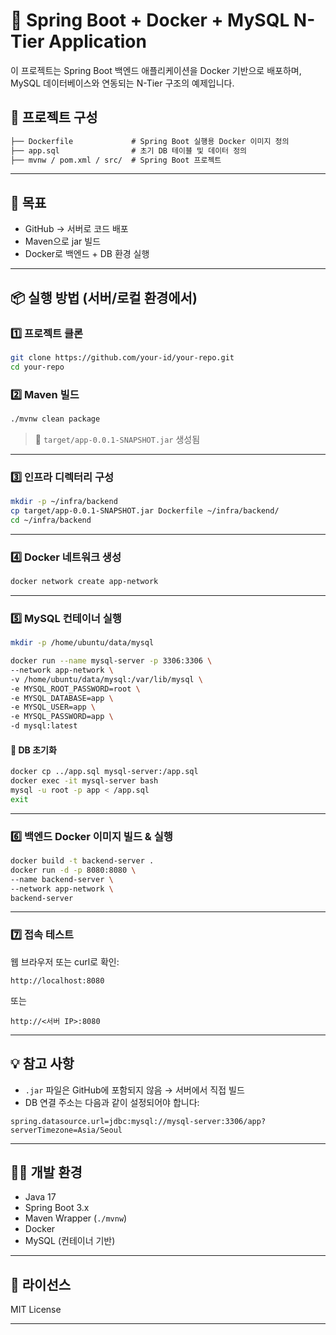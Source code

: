 
# 🚀 Spring Boot + Docker + MySQL N-Tier Application

이 프로젝트는 Spring Boot 백엔드 애플리케이션을 Docker 기반으로 배포하며, MySQL 데이터베이스와 연동되는 N-Tier 구조의 예제입니다.

## 📁 프로젝트 구성
```markdown
├── Dockerfile             # Spring Boot 실행용 Docker 이미지 정의
├── app.sql                # 초기 DB 테이블 및 데이터 정의
├── mvnw / pom.xml / src/  # Spring Boot 프로젝트
```
---

## 🎯 목표

- GitHub → 서버로 코드 배포
- Maven으로 jar 빌드
- Docker로 백엔드 + DB 환경 실행

---

## 📦 실행 방법 (서버/로컬 환경에서)

### 1️⃣ 프로젝트 클론

```bash
git clone https://github.com/your-id/your-repo.git
cd your-repo
````

### 2️⃣ Maven 빌드

```bash
./mvnw clean package
```

> 🔸 `target/app-0.0.1-SNAPSHOT.jar` 생성됨

---

### 3️⃣ 인프라 디렉터리 구성

```bash
mkdir -p ~/infra/backend
cp target/app-0.0.1-SNAPSHOT.jar Dockerfile ~/infra/backend/
cd ~/infra/backend
```

---

### 4️⃣ Docker 네트워크 생성

```bash
docker network create app-network
```

---

### 5️⃣ MySQL 컨테이너 실행

```bash
mkdir -p /home/ubuntu/data/mysql

docker run --name mysql-server -p 3306:3306 \
--network app-network \
-v /home/ubuntu/data/mysql:/var/lib/mysql \
-e MYSQL_ROOT_PASSWORD=root \
-e MYSQL_DATABASE=app \
-e MYSQL_USER=app \
-e MYSQL_PASSWORD=app \
-d mysql:latest
```

#### 🔹 DB 초기화

```bash
docker cp ../app.sql mysql-server:/app.sql
docker exec -it mysql-server bash
mysql -u root -p app < /app.sql
exit
```

---

### 6️⃣ 백엔드 Docker 이미지 빌드 & 실행

```bash
docker build -t backend-server .
docker run -d -p 8080:8080 \
--name backend-server \
--network app-network \
backend-server
```

---

### 7️⃣ 접속 테스트

웹 브라우저 또는 curl로 확인:

```
http://localhost:8080
```

또는

```
http://<서버 IP>:8080
```

---

## 💡 참고 사항

* `.jar` 파일은 GitHub에 포함되지 않음 → 서버에서 직접 빌드
* DB 연결 주소는 다음과 같이 설정되어야 합니다:

```properties
spring.datasource.url=jdbc:mysql://mysql-server:3306/app?serverTimezone=Asia/Seoul
```

---

## 🧑‍💻 개발 환경

* Java 17
* Spring Boot 3.x
* Maven Wrapper (`./mvnw`)
* Docker
* MySQL (컨테이너 기반)

---

## 📜 라이선스

MIT License

---

